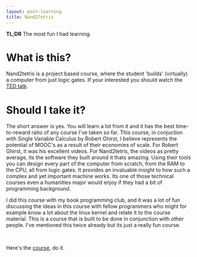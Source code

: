 ```yaml
---
layout: post-learning
title: Nand2Tetris
---
```


**TL;DR** The most fun I had learning.

# What is this?

Nand2tetris is a project based course, where the student 'builds' (virtually) a
computer from just logic gates. If your interested you should watch the
[TED talk](https://www.youtube.com/watch?v=iE7YRHxwoDs).


# Should I take it?

The short answer is yes. You will learn a lot from it and it has the best
time-to-reward ratio of any course I've taken so far. This course, in
conjuction with Single Variable Calculus by Robert Ghirst, I believe represents
the potential of MOOC's as a result of their economies of scale. For Robert
Ghirst, it was his excellent videos. For Nand2tetris, the videos as pretty
average, its the software they built around it thats amazing. Using their tools
you can design every part of the computer from scratch, from the RAM to the
CPU, all from logic gates. It provides an invaluable insight to how such a
complex and yet important machine works. Its one of those technical courses
even a humanities major would enjoy if they had a bit of programming
background.

I did this course with my book programming club, and it was a lot of fun
discussing the ideas in this course with fellow programmers who might for
example know a lot about the linux kernel and relate it to the course material.
This is a course that is built to be done in conjunction with other people.
I've mentioned this twice already but its just a really fun course. 

<br>

Here's the [course](http://nand2tetris.org/), do it.
